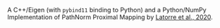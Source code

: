 A C++/Eigen (with `pybind11` binding to Python) and a Python/NumPy Implementation of PathNorm Proximal 
Mapping by [Latorre et al., 2020](https://arxiv.org/abs/2007.01003).


